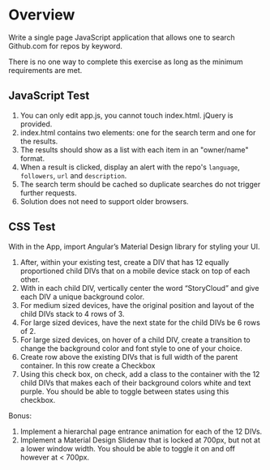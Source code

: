 # Overview #

Write a single page JavaScript application that allows one to search Github.com for repos by keyword.

There is no one way to complete this exercise as long as the minimum requirements are met.

## JavaScript Test ##

1. You can only edit app.js, you cannot touch index.html. jQuery is provided.
2. index.html contains two elements: one for the search term and one for the results.
3. The results should show as a list with each item in an "owner/name" format.
4. When a result is clicked, display an alert with the repo's `language`, `followers`, `url` and `description`.
5. The search term should be cached so duplicate searches do not trigger further requests. 
6. Solution does not need to support older browsers.

## CSS Test ##
With in the App, import Angular’s Material Design library for styling your UI. 

1. After, within your existing test, create a DIV that has 12 equally proportioned child DIVs that on a mobile device stack on top of each other. 
2. With in each child DIV, vertically center the word “StoryCloud” and give each DIV a unique background color. 
3. For medium sized devices, have the original position and layout of the child DIVs stack to 4 rows of 3.
4. For large sized devices, have the next state for the child DIVs be 6 rows of 2.
5. For large sized devices, on hover of a child DIV, create a transition to change the background color and font style to one of your choice.
6. Create row above the existing DIVs that is full width of the parent container. In this row create a Checkbox
7. Using this check box, on check, add a class to the container with the 12 child DIVs that makes each of their background colors white and text purple. You should be able to toggle between states using this checkbox.

Bonus:

1. Implement a hierarchal page entrance animation for each of the 12 DIVs.
2. Implement a Material Design Slidenav that is locked at 700px, but not at a lower window width. You should be able to toggle it on and off however at < 700px.
